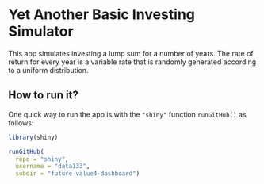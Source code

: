 # Yet Another Basic Investing Simulator

This app simulates investing a lump sum for a number of years. 
The rate of return for every year is a variable rate that is randomly generated according to a uniform distribution.


## How to run it?

One quick way to run the app is with the `"shiny"` function `runGitHub()` as follows:

```R
library(shiny)

runGitHub(
  repo = "shiny", 
  username = "data133", 
  subdir = "future-value4-dashboard")
```

